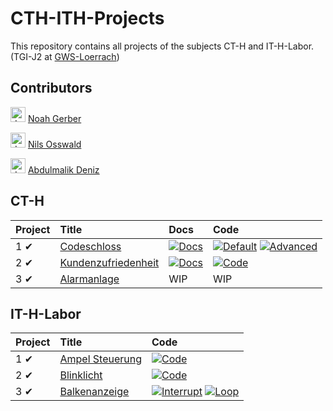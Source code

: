 # CTH-ITH-Projects
This repository contains all projects of the subjects CT-H and IT-H-Labor.
(TGI-J2 at [GWS-Loerrach](http://www.gws-loerrach.de/))

## Contributors
<img src="https://avatars.githubusercontent.com/u/47790983" alt="drawing" width="24"/> [Noah Gerber](https://github.com/hallojuhu)

<img src="https://avatars.githubusercontent.com/u/58339645" alt="drawing" width="24"/> [Nils Osswald](https://github.com/7rebux)

<img src="https://avatars.githubusercontent.com/u/82161986" alt="drawing" width="24"/> [Abdulmalik Deniz](https://github.com/Indianmicrosoftsupport)

## CT-H
| Project | Title | Docs | Code |
| :--- | :--- | :--- | :--- |
| 1 ✔ | [Codeschloss](CT-H/Projekt_1/Projekt_1_Aufgabe.pdf) | [![Docs](https://img.shields.io/badge/Docs-grey?style=for-the-badge&logo=MicrosoftWord)](CT-H/Projekt_1/Projekt_1_L%C3%B6sung.docx) | [![Default](https://img.shields.io/badge/Default-grey?style=for-the-badge&logo=C)](CT-H/Projekt_1/Keil_Standard/Main.c) [![Advanced](https://img.shields.io/badge/Advanced-grey?style=for-the-badge&logo=C)](CT-H/Projekt_1/Keil/Main.c) |
| 2 ✔ | [Kundenzufriedenheit](CT-H/Projekt_2/Projekt_2_Aufgabe.pdf) | [![Docs](https://img.shields.io/badge/Docs-grey?style=for-the-badge&logo=MicrosoftWord)](CT-H/Projekt_2/Projekt_2_Lösung.docx) | [![Code](https://img.shields.io/badge/Code-grey?style=for-the-badge&logo=C)](CT-H/Projekt_2/Keil/main.c) |
| 3 ✔ | [Alarmanlage](CT-H/Projekt_3/Aufgabe.pdf) | WIP | WIP |

## IT-H-Labor
| Project | Title | Code |
| :--- | :--- | :--- |
| 1 ✔ | [Ampel Steuerung](IT-H-Labor/Projekt_1/Projekt_1_Aufgabe.pdf) | [![Code](https://img.shields.io/badge/Code-grey?style=for-the-badge&logo=C)](IT-H-Labor/Projekt_1/Keil/AmpelSteuerung.c) |
| 2 ✔ | [Blinklicht](IT-H-Labor/Projekt_2/Projekt_2_Aufgabe.pdf) | [![Code](https://img.shields.io/badge/Code-grey?style=for-the-badge&logo=C)](IT-H-Labor/Projekt_2/Keil/Blinklicht.c) |
| 3 ✔ | [Balkenanzeige](IT-H-Labor/Projekt_3/Projekt_3_Aufgabe.pdf) | [![Interrupt](https://img.shields.io/badge/Interrupt-grey?style=for-the-badge&logo=C)](https://img.shields.io/badge/Code-grey?style=for-the-badge&logo=C) [![Loop](https://img.shields.io/badge/Loop-grey?style=for-the-badge&logo=C)](IT-H-Labor/Projekt_3/Keil_Zählschleife/main.c) |